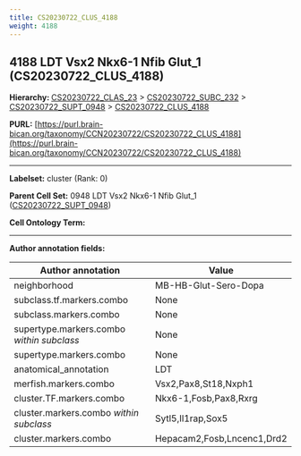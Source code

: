 ```yaml
---
title: CS20230722_CLUS_4188
weight: 4188
---
```

## 4188 LDT Vsx2 Nkx6-1 Nfib Glut_1 (CS20230722_CLUS_4188)
<b>Hierarchy: </b>
[CS20230722_CLAS_23](../CS20230722_CLAS_23) >
[CS20230722_SUBC_232](../CS20230722_SUBC_232) >
[CS20230722_SUPT_0948](../CS20230722_SUPT_0948) >
[CS20230722_CLUS_4188](../CS20230722_CLUS_4188)

**PURL:** [https://purl.brain-bican.org/taxonomy/CCN20230722/CS20230722_CLUS_4188](https://purl.brain-bican.org/taxonomy/CCN20230722/CS20230722_CLUS_4188)

---


**Labelset:** cluster (Rank: 0)

**Parent Cell Set:** 0948 LDT Vsx2 Nkx6-1 Nfib Glut_1 ([CS20230722_SUPT_0948](../CS20230722_SUPT_0948))



**Cell Ontology Term:** 

[MARKER GENES.]: #


---

[TRANSFERRED ANNOTATIONS.]: #


[AUTHOR ANNOTATION FIELDS.]: #


**Author annotation fields:**

| Author annotation | Value |
|-------------------|-------|
|neighborhood|MB-HB-Glut-Sero-Dopa|
|subclass.tf.markers.combo|None|
|subclass.markers.combo|None|
|supertype.markers.combo _within subclass_|None|
|supertype.markers.combo|None|
|anatomical_annotation|LDT|
|merfish.markers.combo|Vsx2,Pax8,St18,Nxph1|
|cluster.TF.markers.combo|Nkx6-1,Fosb,Pax8,Rxrg|
|cluster.markers.combo _within subclass_|Sytl5,Il1rap,Sox5|
|cluster.markers.combo|Hepacam2,Fosb,Lncenc1,Drd2|

